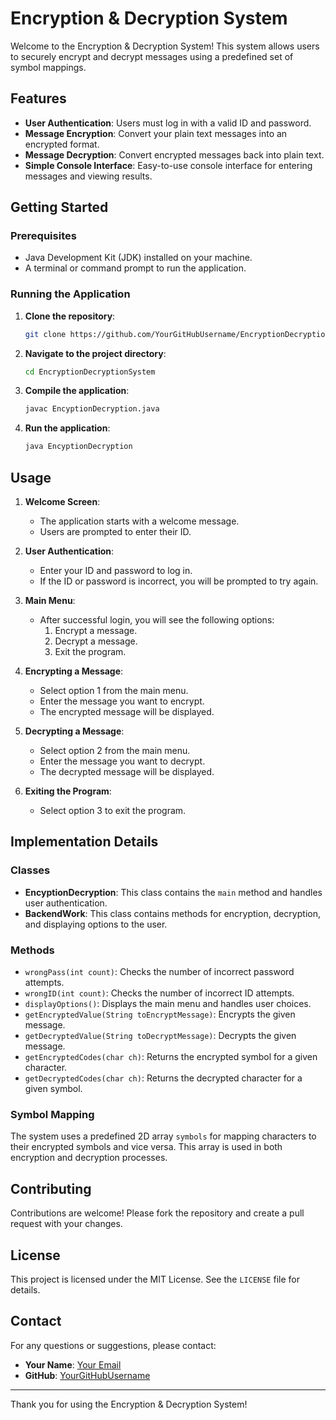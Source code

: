 # Encryption & Decryption System

Welcome to the Encryption & Decryption System! This system allows users to securely encrypt and decrypt messages using a predefined set of symbol mappings.

## Features

- **User Authentication**: Users must log in with a valid ID and password.
- **Message Encryption**: Convert your plain text messages into an encrypted format.
- **Message Decryption**: Convert encrypted messages back into plain text.
- **Simple Console Interface**: Easy-to-use console interface for entering messages and viewing results.

## Getting Started

### Prerequisites

- Java Development Kit (JDK) installed on your machine.
- A terminal or command prompt to run the application.

### Running the Application

1. **Clone the repository**:
    ```bash
    git clone https://github.com/YourGitHubUsername/EncryptionDecryptionSystem.git
    ```

2. **Navigate to the project directory**:
    ```bash
    cd EncryptionDecryptionSystem
    ```

3. **Compile the application**:
    ```bash
    javac EncyptionDecryption.java
    ```

4. **Run the application**:
    ```bash
    java EncyptionDecryption
    ```

## Usage

1. **Welcome Screen**:
    - The application starts with a welcome message.
    - Users are prompted to enter their ID.

2. **User Authentication**:
    - Enter your ID and password to log in.
    - If the ID or password is incorrect, you will be prompted to try again.

3. **Main Menu**:
    - After successful login, you will see the following options:
      1. Encrypt a message.
      2. Decrypt a message.
      3. Exit the program.

4. **Encrypting a Message**:
    - Select option 1 from the main menu.
    - Enter the message you want to encrypt.
    - The encrypted message will be displayed.

5. **Decrypting a Message**:
    - Select option 2 from the main menu.
    - Enter the message you want to decrypt.
    - The decrypted message will be displayed.

6. **Exiting the Program**:
    - Select option 3 to exit the program.

## Implementation Details

### Classes

- **EncyptionDecryption**: This class contains the `main` method and handles user authentication.
- **BackendWork**: This class contains methods for encryption, decryption, and displaying options to the user.

### Methods

- `wrongPass(int count)`: Checks the number of incorrect password attempts.
- `wrongID(int count)`: Checks the number of incorrect ID attempts.
- `displayOptions()`: Displays the main menu and handles user choices.
- `getEncryptedValue(String toEncryptMessage)`: Encrypts the given message.
- `getDecryptedValue(String toDecryptMessage)`: Decrypts the given message.
- `getEncryptedCodes(char ch)`: Returns the encrypted symbol for a given character.
- `getDecryptedCodes(char ch)`: Returns the decrypted character for a given symbol.

### Symbol Mapping

The system uses a predefined 2D array `symbols` for mapping characters to their encrypted symbols and vice versa. This array is used in both encryption and decryption processes.

## Contributing

Contributions are welcome! Please fork the repository and create a pull request with your changes.

## License

This project is licensed under the MIT License. See the `LICENSE` file for details.

## Contact

For any questions or suggestions, please contact:

- **Your Name**: [Your Email](mailto:ankushgupta1806@gmail.com)
- **GitHub**: [YourGitHubUsername](https://github.com/AnkushGitRepo)

---

Thank you for using the Encryption & Decryption System!
